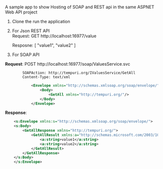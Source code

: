 A sample app to show Hosting of SOAP and REST api in the same ASPNET Web API project

1. Clone the run the application
2. For Json REST API    
    Request: GET http://localhost:16977/value
    
    Resposne: [
                  "value1",
                  "value2"
              ]

3. For SOAP API
    
**Request**:
            POST http://localhost:16977/soap/ValuesService.svc 
            
            SOAPAction: http://tempuri.org/IValuesService/GetAll  
            Content-Type: text/xml
```xml
            <Envelope xmlns="http://schemas.xmlsoap.org/soap/envelope/">
                <Body>
                    <GetAll xmlns="http://tempuri.org/"/>
                </Body>
            </Envelope>
```
**Response**:
```xml
    <s:Envelope xmlns:s="http://schemas.xmlsoap.org/soap/envelope/">
    <s:Body>
        <GetAllResponse xmlns="http://tempuri.org/">
            <GetAllResult xmlns:a="http://schemas.microsoft.com/2003/10/Serialization/Arrays" xmlns:i="http://www.w3.org/2001/XMLSchema-instance">
                <a:string>value1</a:string>
                <a:string>value2</a:string>
            </GetAllResult>
        </GetAllResponse>
    </s:Body>
    </s:Envelope>
```
                        
    
